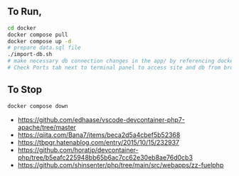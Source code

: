 ## To Run,

```bash
cd docker
docker compose pull
docker compose up -d
# prepare data.sql file
./import-db.sh
# make necessary db connection changes in the app/ by referencing docker-compose.yml web container env variables (MYSQL_**)
# Check Ports tab next to terminal panel to access site and db from browser/localmachine.
```

## To Stop
```bash
docker compose down
```



- https://github.com/edhaase/vscode-devcontainer-php7-apache/tree/master
- https://qiita.com/Bana7/items/beca2d5a4cbef5b52368
- https://tbpgr.hatenablog.com/entry/2015/10/15/232937
- https://github.com/horatjp/devcontainer-php/tree/b5eafc225948bb65b6ac7cc62e30eb8ae76d0cb3
- https://github.com/shinsenter/php/tree/main/src/webapps/zz-fuelphp